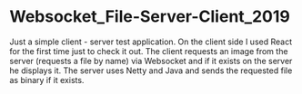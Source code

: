 # Websocket_File-Server-Client_2019

Just a simple client - server test application.
On the client side I used React for the first time just to check it out.
The client requests an image from the server (requests a file by name) via Websocket and if it exists on the server he displays it.
The server uses Netty and Java and sends the requested file as binary if it exists.
